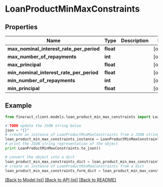 # LoanProductMinMaxConstraints


## Properties

Name | Type | Description | Notes
------------ | ------------- | ------------- | -------------
**max_nominal_interest_rate_per_period** | **float** |  | [optional] 
**max_number_of_repayments** | **int** |  | [optional] 
**max_principal** | **float** |  | [optional] 
**min_nominal_interest_rate_per_period** | **float** |  | [optional] 
**min_number_of_repayments** | **int** |  | [optional] 
**min_principal** | **float** |  | [optional] 

## Example

```python
from fineract_client.models.loan_product_min_max_constraints import LoanProductMinMaxConstraints

# TODO update the JSON string below
json = "{}"
# create an instance of LoanProductMinMaxConstraints from a JSON string
loan_product_min_max_constraints_instance = LoanProductMinMaxConstraints.from_json(json)
# print the JSON string representation of the object
print LoanProductMinMaxConstraints.to_json()

# convert the object into a dict
loan_product_min_max_constraints_dict = loan_product_min_max_constraints_instance.to_dict()
# create an instance of LoanProductMinMaxConstraints from a dict
loan_product_min_max_constraints_form_dict = loan_product_min_max_constraints.from_dict(loan_product_min_max_constraints_dict)
```
[[Back to Model list]](../README.md#documentation-for-models) [[Back to API list]](../README.md#documentation-for-api-endpoints) [[Back to README]](../README.md)


